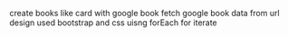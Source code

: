 create books like card with google book
fetch google book data from url
design used bootstrap and css
uisng forEach for iterate
